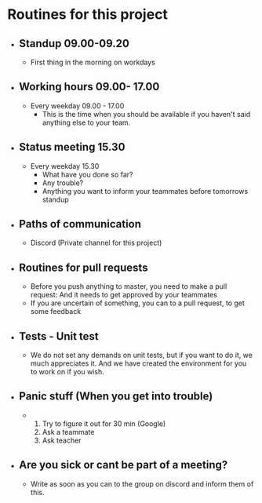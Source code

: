 # Routines for this project

* ## Standup 09.00-09.20

  * First thing in the morning on workdays 

* ## Working hours 09.00- 17.00

  * Every weekday 09.00 - 17.00
    * This is the time when you should be available if you haven't said anything else to your team.

* ## Status meeting 15.30

  * Every weekday  15.30
    * What have you done so far?
    * Any trouble?
    * Anything you want to inform your teammates before tomorrows standup

* ## Paths of communication

  * Discord (Private channel for this project)

* ## Routines for pull requests

  * Before you push anything to master, you need to make a pull request: And it needs to get approved by your teammates
  * If you are uncertain of something, you can to a pull request, to get some feedback 

* ## Tests - Unit test

  * We do not set any demands on unit tests, but if you want to do it, we  much appreciates it. And we have created the environment for you to work on if you wish.

    

* ## Panic stuff (When you get into trouble)

  * 1. Try to figure it out for 30 min (Google)
    2. Ask a teammate 
    3. Ask teacher
  
* ## Are you sick or cant be part of a meeting? 

  * Write as soon as you can to the group on discord and inform them of this. 

